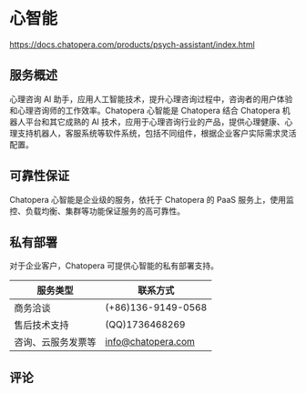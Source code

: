# 心智能

<a href="https://docs.chatopera.com/products/psych-assistant/index.html" target="_blank">https://docs.chatopera.com/products/psych-assistant/index.html</a>

## 服务概述

心理咨询 AI 助手，应用人工智能技术，提升心理咨询过程中，咨询者的用户体验和心理咨询师的工作效率。Chatopera 心智能是 Chatopera 结合 Chatopera 机器人平台和其它成熟的 AI 技术，应用于心理咨询行业的产品，提供心理健康、心理支持机器人，客服系统等软件系统，包括不同组件，根据企业客户实际需求灵活配置。

## 可靠性保证

Chatopera 心智能是企业级的服务，依托于 Chatopera 的 PaaS 服务上，使用监控、负载均衡、集群等功能保证服务的高可靠性。

## 私有部署

对于企业客户，Chatopera 可提供心智能的私有部署支持。

| 服务类型           | 联系方式           |
| ------------------ | ------------------ |
| 商务洽谈           | (+86)136-9149-0568 |
| 售后技术支持       | (QQ)1736468269     |
| 咨询、云服务发票等 | info@chatopera.com |

## 评论

<script src="https://utteranc.es/client.js"
        repo="chatopera/docs"
        issue-term="pathname"
        label="Comment"
        theme="github-light"
        crossorigin="anonymous"
        async>
</script>
